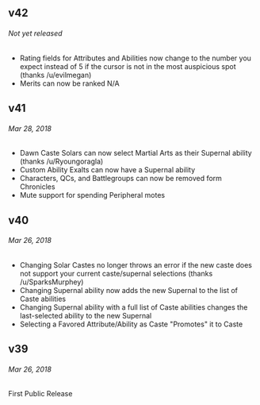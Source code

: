 ## v42
###### *Not yet released*
- Rating fields for Attributes and Abilities now change to the number you expect instead of 5 if the cursor is not in the most auspicious spot (thanks /u/evilmegan)
- Merits can now be ranked N/A

## v41
###### *Mar 28, 2018*
- Dawn Caste Solars can now select Martial Arts as their Supernal ability (thanks /u/Ryoungoragla)
- Custom Ability Exalts can now have a Supernal ability
- Characters, QCs, and Battlegroups can now be removed form Chronicles
- Mute support for spending Peripheral motes

## v40
###### *Mar 26, 2018*
- Changing Solar Castes no longer throws an error if the new caste does not support your current caste/supernal selections (thanks /u/SparksMurphey)
- Changing Supernal ability now adds the new Supernal to the list of Caste abilities
- Changing Supernal ability with a full list of Caste abilities changes the last-selected ability to the new Supernal
- Selecting a Favored Attribute/Ability as Caste "Promotes" it to Caste

## v39
###### *Mar 26, 2018*
First Public Release
